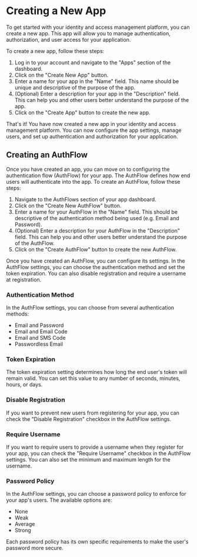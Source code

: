 # Creating a New App

To get started with your identity and access management platform, you can create a new app. This app will allow you to manage authentication, authorization, and user access for your application.

To create a new app, follow these steps:

1. Log in to your account and navigate to the "Apps" section of the dashboard.
2. Click on the "Create New App" button.
3. Enter a name for your app in the "Name" field. This name should be unique and descriptive of the purpose of the app.
4. (Optional) Enter a description for your app in the "Description" field. This can help you and other users better understand the purpose of the app.
5. Click on the "Create App" button to create the new app.

That's it! You have now created a new app in your identity and access management platform. You can now configure the app settings, manage users, and set up authentication and authorization for your application.

## Creating an AuthFlow

Once you have created an app, you can move on to configuring the authentication flow (AuthFlow) for your app. The AuthFlow defines how end users will authenticate into the app. To create an AuthFlow, follow these steps:

1. Navigate to the AuthFlows section of your app dashboard.
2. Click on the "Create New AuthFlow" button.
3. Enter a name for your AuthFlow in the "Name" field. This should be descriptive of the authentication method being used (e.g. Email and Password).
4. (Optional) Enter a description for your AuthFlow in the "Description" field. This can help you and other users better understand the purpose of the AuthFlow.
5. Click on the "Create AuthFlow" button to create the new AuthFlow.

Once you have created an AuthFlow, you can configure its settings. In the AuthFlow settings, you can choose the authentication method and set the token expiration. You can also disable registration and require a username at registration.

### Authentication Method

In the AuthFlow settings, you can choose from several authentication methods:

- Email and Password
- Email and Email Code
- Email and SMS Code
- Passwordless Email

### Token Expiration

The token expiration setting determines how long the end user's token will remain valid. You can set this value to any number of seconds, minutes, hours, or days.

### Disable Registration

If you want to prevent new users from registering for your app, you can check the "Disable Registration" checkbox in the AuthFlow settings.

### Require Username

If you want to require users to provide a username when they register for your app, you can check the "Require Username" checkbox in the AuthFlow settings. You can also set the minimum and maximum length for the username.

### Password Policy

In the AuthFlow settings, you can choose a password policy to enforce for your app's users. The available options are:

- None
- Weak
- Average
- Strong

Each password policy has its own specific requirements to make the user's password more secure.
